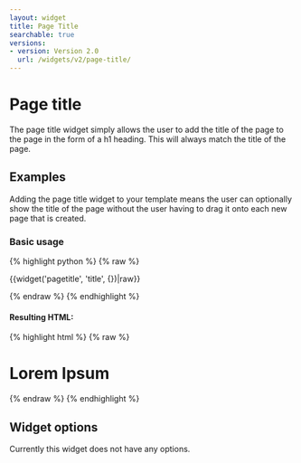 ```yaml
---
layout: widget
title: Page Title
searchable: true
versions:
- version: Version 2.0
  url: /widgets/v2/page-title/
---
```


# Page title

The page title widget simply allows the user to add the title of the page to the page in the form of a h1 heading. This will always match the title of the page.

## Examples

Adding the page title widget to your template means the user can optionally show the title of the page without the user having to drag it onto each new page that is created.

### Basic usage

{% highlight python %}
{% raw %}

{{widget('pagetitle', 'title', {})|raw}}

{% endraw %}
{% endhighlight %}

#### Resulting HTML:

{% highlight html %}
{% raw %}

<div class="bk-pagetitle  pagetitle  widget__pagetitle">
  <h1 class="pagetitle-text  pagetitle__pagetitle-text">Lorem Ipsum</h1>
</div>

{% endraw %}
{% endhighlight %}

## Widget options

Currently this widget does not have any options.
